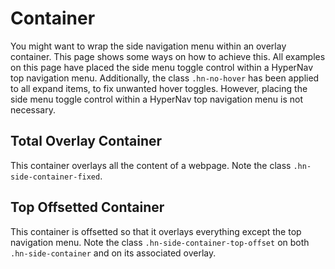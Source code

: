 ﻿# Container

You might want to wrap the side navigation menu within an
overlay container. This page shows some ways on how to 
achieve this. All examples on this page have placed the
side menu toggle control within a HyperNav top navigation
menu. Additionally, the class `.hn-no-hover` has been
applied to all expand items, to fix unwanted hover toggles.
However, placing the side menu toggle control within a HyperNav
top navigation menu is not necessary.

## Total Overlay Container

This container overlays all the content of a webpage. Note the class
`.hn-side-container-fixed`.

<div class="example side" data-src="examples/total-overlay.html"></div>

## Top Offsetted Container

This container is offsetted so that it overlays everything except the 
top navigation menu. Note the class `.hn-side-container-top-offset` on 
both `.hn-side-container` and on its associated overlay.

<div class="example side" data-src="examples/top-offsetted-overlay.html"></div>
